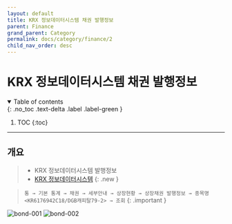 ```yaml
---
layout: default
title: KRX 정보데이터시스템 채권 발행정보
parent: Finance
grand_parent: Category
permalink: docs/category/finance/2
child_nav_order: desc
---
```


# KRX 정보데이터시스템 채권 발행정보

<details open markdown="block">
  <summary>
    Table of contents
  </summary>
  {: .no_toc .text-delta .label .label-green }
  
1. TOC
{:toc}

</details>

---

## 개요

> - KRX 정보데이터시스템 발행정보
> - [KRX 정보데이터시스템](http://data.krx.co.kr)
{: .new }

> `통 → 기본 통계 → 채권 → 세부안내 → 상장현황 → 상장채권 발행정보 → 종목명 <KR6176942C18/DGB캐피탈79-2> → 조회`
{: .important }

![bond-001](https://github.com/heaths2/heaths2.github.io/assets/36792594/6d449f4c-2f95-43a8-83ee-ca8c36e3e667)
![bond-002](https://github.com/heaths2/heaths2.github.io/assets/36792594/68ce0005-19d0-46ea-af21-b0515ac93809)
